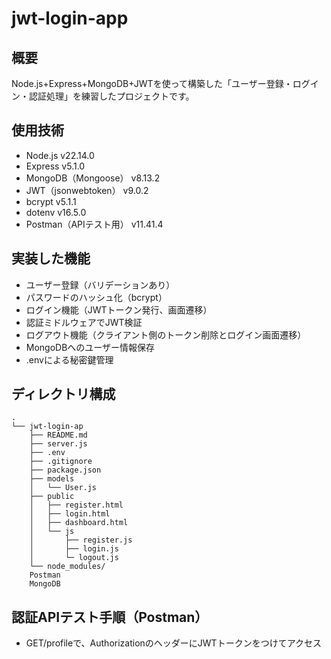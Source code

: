 # jwt-login-app

## 概要

Node.js+Express+MongoDB+JWTを使って構築した「ユーザー登録・ログイン・認証処理」を練習したプロジェクトです。

## 使用技術

- Node.js v22.14.0
- Express v5.1.0
- MongoDB（Mongoose） v8.13.2
- JWT（jsonwebtoken） v9.0.2
- bcrypt v5.1.1
- dotenv v16.5.0
- Postman（APIテスト用） v11.41.4

## 実装した機能

- ユーザー登録（バリデーションあり）
- パスワードのハッシュ化（bcrypt）
- ログイン機能（JWTトークン発行、画面遷移）
- 認証ミドルウェアでJWT検証
- ログアウト機能（クライアント側のトークン削除とログイン画面遷移）
- MongoDBへのユーザー情報保存
- .envによる秘密鍵管理

## ディレクトリ構成

```
.
└── jwt-login-ap
    ├── README.md
    ├── server.js
    ├── .env
    ├── .gitignore
    ├── package.json
    ├── models
    │   └── User.js
    ├── public
    │   ├── register.html
    │   ├── login.html
    │   ├── dashboard.html
    │   └── js
    │       ├── register.js
    │       ├── login.js
    │       └─ logout.js    
    └── node_modules/
    Postman
    MongoDB
```

## 認証APIテスト手順（Postman）

- GET/profileで、AuthorizationのヘッダーにJWTトークンをつけてアクセス